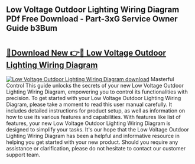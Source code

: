 ## Low Voltage Outdoor Lighting Wiring Diagram PDf Free Download - Part-3xG Service Owner Guide b3Bum

# <h2><a href="http://dfkzpz.blite.top/?on=Low+Voltage+Outdoor+Lighting+Wiring+Diagram">🔗Download New 👉🔴 Low Voltage Outdoor Lighting Wiring Diagram</a></h2>

[![Low Voltage Outdoor Lighting Wiring Diagram download](https://i.imgur.com/lujVjoI.png)](http://dfkzpz.blite.top/?on=Low+Voltage+Outdoor+Lighting+Wiring+Diagram)
Masterful Control This guide unlocks the secrets of your new Low Voltage Outdoor Lighting Wiring Diagram, empowering you to control its functionalities with precision. To get started with your Low Voltage Outdoor Lighting Wiring Diagram, please take a moment to read this user manual carefully. It includes detailed instructions for product setup, as well as information on how to use its various features and capabilities. With features like list of features, your new Low Voltage Outdoor Lighting Wiring Diagram is designed to simplify your tasks. It's our hope that the Low Voltage Outdoor Lighting Wiring Diagram has been a helpful and informative resource in helping you get started with your new product. Should you require any assistance or clarification, please do not hesitate to contact our customer support team.
